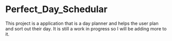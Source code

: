 # Perfect_Day_Schedular

This project is a application that is a day planner and helps the user plan and sort out their day.
It is still a work in progress so I will be adding more to it.
